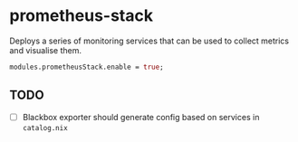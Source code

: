 # prometheus-stack

Deploys a series of monitoring services that can be used to collect metrics and visualise them.

```nix
modules.prometheusStack.enable = true;
```

## TODO

- [ ] Blackbox exporter should generate config based on services in `catalog.nix`
